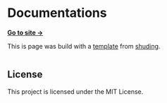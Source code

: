 # Documentations 
[**Go to site →**](https://documentations-xi.vercel.app/)

This is page was build with a [template](https://github.com/shuding/nextra-docs-template) from [shuding](https://github.com/shuding).


[![]()](https://documentations-xi.vercel.app/)

## License

This project is licensed under the MIT License.
